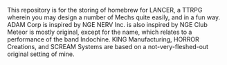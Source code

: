 This repository is for the storing of homebrew for LANCER, a TTRPG wherein you may design a number of Mechs quite easily, and in a fun way.
ADAM Corp is inspired by NGE
NERV Inc. is also inspired by NGE
Club Meteor is mostly original, except for the name, which relates to a performance of the band Indochine.
KING Manufacturing, HORROR Creations, and SCREAM Systems are based on a not-very-fleshed-out original setting of mine.
